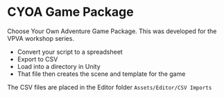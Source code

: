 # CYOA Game Package

Choose Your Own Adventure Game Package. This was developed for the VPVA workshop series.

* Convert your script to a spreadsheet 
* Export to CSV
* Load into a directory in Unity
* That file then creates the scene and template for the game


 The CSV files are placed in the Editor folder
 `Assets/Editor/CSV Imports`

 

 
